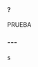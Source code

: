 



#### ?

PRUEBA

### ---
s

<script type="module" src="web/install-button.js?module"></script>
<esp-web-install-button manifest="proyectos/nescart/manifest.json"></esp-web-install-button>




<img src="imagenes/division.jpg"
height="5">






